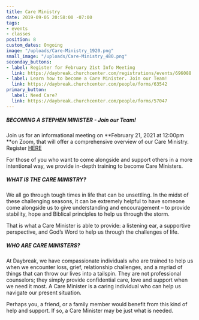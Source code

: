 ```yaml
---
title: Care Ministry
date: 2019-09-05 20:58:00 -07:00
tags:
- events
- classes
position: 8
custom_dates: Ongoing
image: "/uploads/Care-Ministry_1920.png"
small_image: "/uploads/Care-Ministry_480.png"
seconday_buttons:
- label: Register for February 21st Info Meeting
  link: https://daybreak.churchcenter.com/registrations/events/696088
- label: Learn how to become a Care Minister. Join our Team!
  link: https://daybreak.churchcenter.com/people/forms/63542
primary_button:
  label: Need Care?
  link: https://daybreak.churchcenter.com/people/forms/57047
---
```


##### BECOMING A STEPHEN MINISTER - Join our Team!

Join us for an informational meeting on **February 21, 2021 at 12:00pm **on Zoom, that will offer a comprehensive overview of our Care Ministry. Register [HERE](https://daybreak.churchcenter.com/registrations/events/696088) 

For those of you who want to come alongside and support others in a more intentional way, we provide in-depth training to become Care Ministers. 

##### WHAT IS THE CARE MINISTRY?

We all go through tough times in life that can be unsettling.  In the midst of these challenging seasons, it can be extremely helpful to have someone come alongside us to give understanding and encouragement – to provide stability, hope and Biblical principles to help us through the storm.

That is what a Care Minister is able to provide:  a listening ear, a supportive perspective, and God’s Word to help us through the challenges of life.

##### WHO ARE CARE MINISTERS?

At Daybreak, we have compassionate individuals who are trained to help us when we encounter loss, grief, relationship challenges, and a myriad of things that can throw our lives into a tailspin.  They are not professional counselors; they simply provide confidential care, love and support when we need it most.  A Care Minister is a caring individual who can help us navigate our present situation.

Perhaps you, a friend, or a family member would benefit from this kind of help and support.  If so, a Care Minister may be just what is needed.